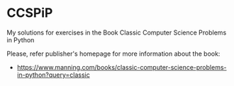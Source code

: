 # CCSPiP
My solutions for exercises in the Book Classic Computer Science Problems in Python

Please, refer publisher's homepage for more information about the book:
* https://www.manning.com/books/classic-computer-science-problems-in-python?query=classic
